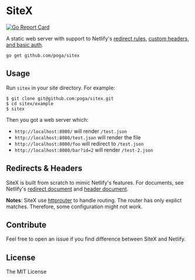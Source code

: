 # SiteX

[![Go Report Card](https://goreportcard.com/badge/github.com/poga/sitex)](https://goreportcard.com/report/github.com/poga/sitex)

A static web server with support to Netlify's [redirect rules](https://www.netlify.com/docs/redirects/), [custom headers, and basic auth](https://www.netlify.com/docs/headers-and-basic-auth/).

`go get github.com/poga/sitex`

## Usage

Run `sitex` in your site directory. For example:

```
$ git clone git@github.com:poga/sitex.git
$ cd sitex/example
$ sitex
```
Then you got a web server which:

* `http://localhost:8080/` will render `/test.json`
* `http://localhost:8080/test.json` will render the file
* `http://localhost:8080/foo` will redirect to `/test.json`
* `http://localhost:8080/bar?id=2` will render `/test-2.json`

## Redirects & Headers

SiteX is built from scratch to mimic Netlify's features. For documents, see Netlify's [redirect document](https://www.netlify.com/docs/redirects/) and [header document](https://www.netlify.com/docs/headers-and-basic-auth/).

**Notes**: SiteX use [httprouter](https://github.com/julienschmidt/httprouter) to handle routing. The router has only explict matches. Therefore, some configuration might not work.

## Contribute

Feel free to open an issue if you find difference between SiteX and Netlify.

## License

The MIT License


